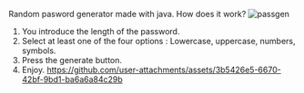 Random pasword generator made with java. How does it work?
![passgen](https://github.com/user-attachments/assets/61977d3a-67d8-4fd9-9ea0-c4b47e1b0789)

1. You introduce the length of the password.
2. Select at least one of the four options : Lowercase, uppercase, numbers, symbols.
3. Press the generate button.
4. Enjoy.
https://github.com/user-attachments/assets/3b5426e5-6670-42bf-9bd1-ba6a6a84c29b

